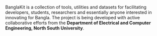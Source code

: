 BanglaKit is a collection of tools, utilities and datasets for facilitating developers, students, researchers and essentially anyone interested in innovating for Bangla. The project is being developed with active collaborative efforts from the **Department of Electrical and Computer Engineering, North South University**.